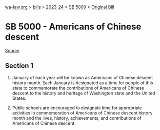 [wa-law.org](/) > [bills](/bills/) > [2023-24](/bills/2023-24) > [SB 5000](/bills/2023-24/sb/5000/) > [Original Bill](/bills/2023-24/sb/5000/1/)

# SB 5000 - Americans of Chinese descent

[Source](http://lawfilesext.leg.wa.gov/biennium/2023-24/Pdf/Bills/Senate%20Bills/5000.pdf)

## Section 1
1. January of each year will be known as Americans of Chinese descent history month. Each January is designated as a time for people of this state to commemorate the contributions of Americans of Chinese descent to the history and heritage of Washington state and the United States.

2. Public schools are encouraged to designate time for appropriate activities in commemoration of Americans of Chinese descent history month and the lives, history, achievements, and contributions of Americans of Chinese descent.
